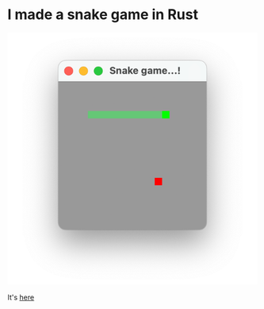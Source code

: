 <!--
cover_image: /markdown/blogs/snake-game.png
title: I made a snake game in Rust
dob: 07/30/2022
author: @HBP
tags: rust, code, hbp
-->

# I made a snake game in Rust

![snake-game](snake-game.png)

It's [here](https://github.com/hoangph271/snake_game)
